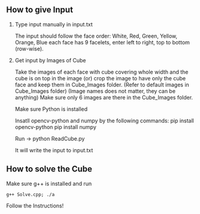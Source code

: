 ## How to give Input

1.  Type input manually in input.txt 

    The input should follow the face order:
    White, Red, Green, Yellow, Orange, Blue
    each face has 9 facelets, enter left to right, top to bottom (row-wise).

2.  Get input by Images of Cube

    Take the images of each face with cube covering whole width and the cube is on top in the image (or) crop the image to have only the cube face and keep them in Cube_Images folder.
    (Refer to default images in Cube_Images folder)
    (Image names does not matter, they can be anything)
    Make sure only 6 images are there in the Cube_Images folder.

    Make sure Python is installed

    Insatll opencv-python and numpy by the following commands:
    pip install opencv-python
    pip install numpy

    Run -> python ReadCube.py
    
    It will write the input to input.txt


## How to solve the Cube

   Make sure g++ is installed and run

    g++ Solve.cpp; ./a

   Follow the Instructions!


